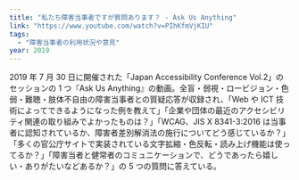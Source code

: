 ```yaml
---
title: "私たち障害当事者ですが質問あります？ - Ask Us Anything"
link: "https://www.youtube.com/watch?v=PIhKfmVjKIU"
tags:
  - "障害当事者の利用状況や意見"
year: 2019
---
```


2019 年 7 月 30 日に開催された「Japan Accessibility Conference Vol.2」のセッションの 1 つ『Ask Us Anything』の動画。全盲・弱視・ロービジョン・色弱・難聴・肢体不自由の障害当事者との質疑応答が収録され、「Web や ICT 技術によってできるようになった例を教えて」「企業や団体の最近のアクセシビリティ関連の取り組みでよかったものは？」「WCAG、JIS X 8341-3:2016 は当事者に認知されているか、障害者差別解消法の施行についてどう感じているか？」「多くの官公庁サイトで実装されている文字拡縮・色反転・読み上げ機能は使ってるか？」「障害当者と健常者のコミュニケーションで、どうであったら嬉しい・ありがたいなどあるか？」の 5 つの質問に答えている。
